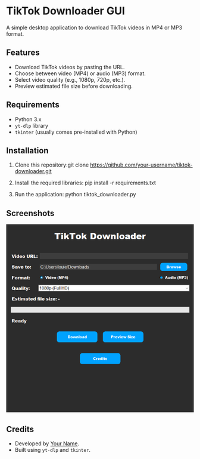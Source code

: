 # TikTok Downloader GUI

A simple desktop application to download TikTok videos in MP4 or MP3 format.

## Features
- Download TikTok videos by pasting the URL.
- Choose between video (MP4) or audio (MP3) format.
- Select video quality (e.g., 1080p, 720p, etc.).
- Preview estimated file size before downloading.

## Requirements
- Python 3.x
- `yt-dlp` library
- `tkinter` (usually comes pre-installed with Python)

## Installation
1. Clone this repository:git clone https://github.com/your-username/tiktok-downloader.git

2. Install the required libraries: pip install -r requirements.txt

3. Run the application: python tiktok_downloader.py


## Screenshots
![Screenshot](screenshot.png)

## Credits
- Developed by [Your Name](https://github.com/6tab).
- Built using `yt-dlp` and `tkinter`.
